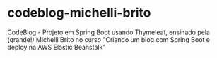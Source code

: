 # codeblog-michelli-brito
CodeBlog - Projeto em Spring Boot usando Thymeleaf, ensinado pela (grande!) Michelli Brito no curso "Criando um blog com Spring Boot e deploy na AWS Elastic Beanstalk"
